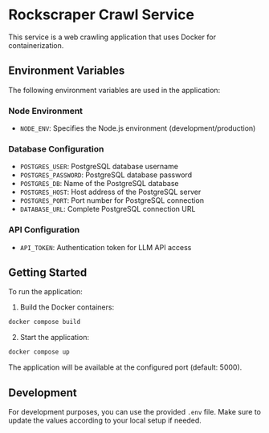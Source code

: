 # Rockscraper Crawl Service

This service is a web crawling application that uses Docker for containerization.

## Environment Variables

The following environment variables are used in the application:

### Node Environment
- `NODE_ENV`: Specifies the Node.js environment (development/production)

### Database Configuration
- `POSTGRES_USER`: PostgreSQL database username
- `POSTGRES_PASSWORD`: PostgreSQL database password
- `POSTGRES_DB`: Name of the PostgreSQL database
- `POSTGRES_HOST`: Host address of the PostgreSQL server
- `POSTGRES_PORT`: Port number for PostgreSQL connection
- `DATABASE_URL`: Complete PostgreSQL connection URL

### API Configuration

- `API_TOKEN`: Authentication token for LLM API access

## Getting Started

To run the application:

1. Build the Docker containers:
```bash
docker compose build
```

2. Start the application:
```bash
docker compose up
```

The application will be available at the configured port (default: 5000).

## Development

For development purposes, you can use the provided `.env` file. Make sure to update the values according to your local setup if needed. 
